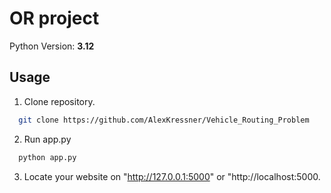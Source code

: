 # OR project

Python Version: **3.12**

## Usage

1. Clone repository.
  ```sh
    git clone https://github.com/AlexKressner/Vehicle_Routing_Problem
  ```

2. Run app.py
  ```sh
    python app.py
  ```
3. Locate your website on "http://127.0.0.1:5000" or "http://localhost:5000.
